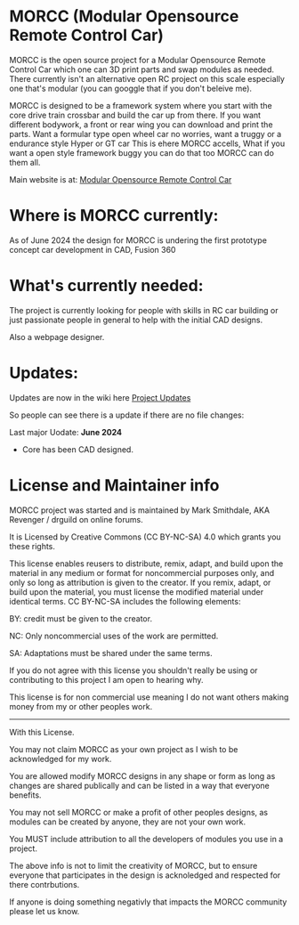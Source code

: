 # MORCC (Modular Opensource Remote Control Car)
MORCC is the open source project for a Modular Opensource Remote Control Car which one can 3D print parts and swap modules as needed.
There currently isn't an alternative open RC project on this scale especially one that's modular (you can googgle that if you don't beleive me).

MORCC is designed to be a framework system where you start with the core drive train crossbar and build the car up from there.
If you want different bodywork, a front or rear wing you can download and print the parts.
Want a formular type open wheel car no worries, want a truggy or a endurance style Hyper or GT car This is ehere MORCC accells, What if you want a open style framework buggy you can do that too MORCC can do them all.

Main website is at: [Modular Opensource Remote Control Car](https://revenger.github.io/MORCC/)

# Where is MORCC currently:
As of June 2024 the design for MORCC is undering the first prototype concept car development in CAD, Fusion 360

# What's currently needed:
The project is currently looking for people with skills in RC car building or just passionate people in general to help with the initial CAD designs.

Also a webpage designer.

# Updates:
Updates are now in the wiki here [Project Updates](Project-Updates)

So people can see there is a update if there are no file changes:

Last major Uodate: **June 2024**
* Core has been CAD designed.

# License and Maintainer info
MORCC project was started and is maintained by Mark Smithdale, AKA Revenger / drguild on online forums.

It is Licensed by Creative Commons (CC BY-NC-SA) 4.0 which grants you these rights.

This license enables reusers to distribute, remix, adapt, and build upon the material in any medium or format for noncommercial purposes only, and only so long as attribution is given to the creator. If you remix, adapt, or build upon the material, you must license the modified material under identical terms. CC BY-NC-SA includes the following elements:

 BY: credit must be given to the creator.
 
 NC: Only noncommercial uses of the work are permitted.
 
 SA: Adaptations must be shared under the same terms.

 If you do not agree with this license you shouldn't really be using or contributing to this project I am open to hearing why.

 This license is for non commercial use meaning I do not want others making money from my or other peoples work.
 
-----

With this License.

You may not claim MORCC as your own project as I wish to be acknowledged for my work.

You are allowed modify MORCC designs in any shape or form as long as changes are shared publically and can be listed in a way that everyone benefits.

You may not sell MORCC or make a profit of other peoples designs, as modules can be created by anyone, they are not your own work.

You MUST include attribution to all the developers of modules you use in a project.

The above info is not to limit the creativity of MORCC, but to ensure everyone that participates in the design is acknoledged and respected for there contrbutions.

If anyone is doing something negativly that impacts the MORCC community please let us know.
